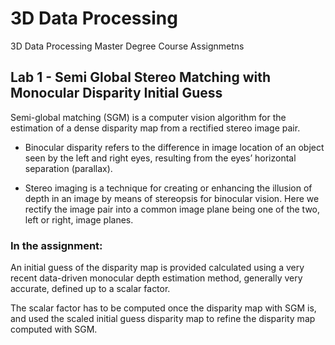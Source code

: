 # 3D Data Processing
 3D Data Processing Master Degree Course Assignmetns
 
## Lab 1 - Semi Global Stereo Matching with Monocular Disparity Initial Guess

Semi-global matching (SGM) is a computer vision algorithm for the estimation of a dense disparity map from a rectified stereo image pair.

- Binocular disparity refers to the difference in image location of an object seen by the left and right eyes, resulting from the eyes’ horizontal separation (parallax). 

- Stereo imaging is a technique for creating or enhancing the illusion of depth in an image by means of stereopsis for binocular vision. Here we rectify the image pair into a common image plane being one of the two, left or right, image planes.

### In the assignment:
An initial guess of the disparity map is provided calculated using a very recent data-driven monocular depth estimation method, generally very accurate, defined up to a scalar factor.

The scalar factor has to be computed once the disparity map with SGM is, and used the scaled initial guess disparity map to refine the disparity map computed with SGM.
